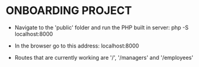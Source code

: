 # ONBOARDING PROJECT

- Navigate to the 'public' folder and run the PHP built in server: php -S localhost:8000

- In the browser go to this address: localhost:8000

- Routes that are currently working are '/', '/managers' and '/employees'